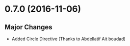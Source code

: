 # 0.7.0 (2016-11-06)
 
## Major Changes
  * Added Circle Directive (Thanks to Abdellatif Ait boudad)
 
